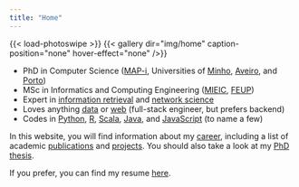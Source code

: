```yaml
---
title: "Home"
---
```


{{< load-photoswipe >}}
{{< gallery dir="img/home" caption-position="none" hover-effect="none" />}}

- PhD in Computer Science ([MAP-i](https://mapi.map.edu.pt/), Universities of [Minho](https://www.uminho.pt/EN), [Aveiro](https://www.ua.pt/), and [Porto](https://sigarra.up.pt/up/en/))
- MSc in Informatics and Computing Engineering ([MIEIC](https://sigarra.up.pt/feup/en/CUR_GERAL.CUR_VIEW?pv_ano_lectivo=2020&pv_origem=CUR&pv_tipo_cur_sigla=MI&pv_curso_id=742), [FEUP](https://sigarra.up.pt/feup/en/WEB_PAGE.INICIAL))
- Expert in [information retrieval](https://en.wikipedia.org/wiki/Information_retrieval) and [network science](https://en.wikipedia.org/wiki/Network_science)
- Loves anything [data](https://en.wikipedia.org/wiki/Data) or [web](https://en.wikipedia.org/wiki/World_Wide_Web) (full-stack engineer, but prefers backend)
- Codes in [Python](https://www.python.org/), [R](https://www.r-project.org/), [Scala](https://scala-lang.org/), [Java](https://dev.java/), and [JavaScript](https://nodejs.org/en/) (to name a few)

In this website, you will find information about my [career](/career), including a list of academic [publications](/academy/publications) and [projects](/academy/projects). You should also take a look at my [PhD thesis](thesis.pdf).

If you prefer, you can find my resume [here](resume.pdf).
